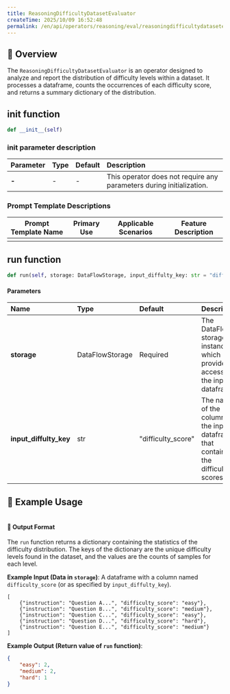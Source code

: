 ```yaml
---
title: ReasoningDifficultyDatasetEvaluator
createTime: 2025/10/09 16:52:48
permalink: /en/api/operators/reasoning/eval/reasoningdifficultydatasetevaluator/
---
```


## 📘 Overview
The `ReasoningDifficultyDatasetEvaluator` is an operator designed to analyze and report the distribution of difficulty levels within a dataset. It processes a dataframe, counts the occurrences of each difficulty score, and returns a summary dictionary of the distribution.

## __init__ function
```python
def __init__(self)
```
### init parameter description
| Parameter | Type | Default | Description |
| :--- | :--- | :--- | :--- |
| **-** | - | - | This operator does not require any parameters during initialization. |

### Prompt Template Descriptions
| Prompt Template Name | Primary Use | Applicable Scenarios | Feature Description |
|---|---|---|---|
| | | | |

## run function
```python
def run(self, storage: DataFlowStorage, input_diffulty_key: str = "difficulty_score")
```
#### Parameters
| Name | Type | Default | Description |
| :--- | :--- | :--- | :--- |
| **storage** | DataFlowStorage | Required | The DataFlow storage instance, which provides access to the input dataframe. |
| **input_diffulty_key** | str | "difficulty_score" | The name of the column in the input dataframe that contains the difficulty scores. |

## 🧠 Example Usage
```python

```

#### 🧾 Output Format
The `run` function returns a dictionary containing the statistics of the difficulty distribution. The keys of the dictionary are the unique difficulty levels found in the dataset, and the values are the counts of samples for each level.

**Example Input (Data in `storage`)**:
A dataframe with a column named `difficulty_score` (or as specified by `input_diffulty_key`).
```
[
    {"instruction": "Question A...", "difficulty_score": "easy"},
    {"instruction": "Question B...", "difficulty_score": "medium"},
    {"instruction": "Question C...", "difficulty_score": "easy"},
    {"instruction": "Question D...", "difficulty_score": "hard"},
    {"instruction": "Question E...", "difficulty_score": "medium"}
]
```

**Example Output (Return value of `run` function)**:
```json
{
    "easy": 2,
    "medium": 2,
    "hard": 1
}
```
